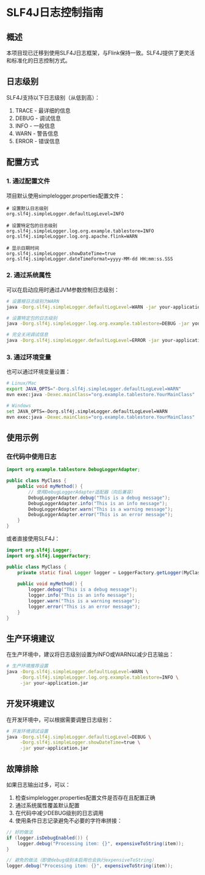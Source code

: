 # SLF4J日志控制指南

## 概述

本项目现已迁移到使用SLF4J日志框架，与Flink保持一致。SLF4J提供了更灵活和标准化的日志控制方式。

## 日志级别

SLF4J支持以下日志级别（从低到高）：
1. TRACE - 最详细的信息
2. DEBUG - 调试信息
3. INFO - 一般信息
4. WARN - 警告信息
5. ERROR - 错误信息

## 配置方式

### 1. 通过配置文件

项目默认使用simplelogger.properties配置文件：

```properties
# 设置默认日志级别
org.slf4j.simpleLogger.defaultLogLevel=INFO

# 设置特定包的日志级别
org.slf4j.simpleLogger.log.org.example.tablestore=INFO
org.slf4j.simpleLogger.log.org.apache.flink=WARN

# 显示日期时间
org.slf4j.simpleLogger.showDateTime=true
org.slf4j.simpleLogger.dateTimeFormat=yyyy-MM-dd HH:mm:ss.SSS
```

### 2. 通过系统属性

可以在启动应用时通过JVM参数控制日志级别：

```bash
# 设置根日志级别为WARN
java -Dorg.slf4j.simpleLogger.defaultLogLevel=WARN -jar your-application.jar

# 设置特定包的日志级别
java -Dorg.slf4j.simpleLogger.log.org.example.tablestore=DEBUG -jar your-application.jar

# 完全关闭调试信息
java -Dorg.slf4j.simpleLogger.defaultLogLevel=ERROR -jar your-application.jar
```

### 3. 通过环境变量

也可以通过环境变量设置：

```bash
# Linux/Mac
export JAVA_OPTS="-Dorg.slf4j.simpleLogger.defaultLogLevel=WARN"
mvn exec:java -Dexec.mainClass="org.example.tablestore.YourMainClass"

# Windows
set JAVA_OPTS=-Dorg.slf4j.simpleLogger.defaultLogLevel=WARN
mvn exec:java -Dexec.mainClass="org.example.tablestore.YourMainClass"
```

## 使用示例

### 在代码中使用日志

```java
import org.example.tablestore.DebugLoggerAdapter;

public class MyClass {
    public void myMethod() {
        // 使用DebugLoggerAdapter适配器（向后兼容）
        DebugLoggerAdapter.debug("This is a debug message");
        DebugLoggerAdapter.info("This is an info message");
        DebugLoggerAdapter.warn("This is a warning message");
        DebugLoggerAdapter.error("This is an error message");
    }
}
```

或者直接使用SLF4J：

```java
import org.slf4j.Logger;
import org.slf4j.LoggerFactory;

public class MyClass {
    private static final Logger logger = LoggerFactory.getLogger(MyClass.class);
    
    public void myMethod() {
        logger.debug("This is a debug message");
        logger.info("This is an info message");
        logger.warn("This is a warning message");
        logger.error("This is an error message");
    }
}
```

## 生产环境建议

在生产环境中，建议将日志级别设置为INFO或WARN以减少日志输出：

```bash
# 生产环境推荐设置
java -Dorg.slf4j.simpleLogger.defaultLogLevel=WARN \
     -Dorg.slf4j.simpleLogger.log.org.example.tablestore=INFO \
     -jar your-application.jar
```

## 开发环境建议

在开发环境中，可以根据需要调整日志级别：

```bash
# 开发环境调试设置
java -Dorg.slf4j.simpleLogger.defaultLogLevel=DEBUG \
     -Dorg.slf4j.simpleLogger.showDateTime=true \
     -jar your-application.jar
```

## 故障排除

如果日志输出过多，可以：

1. 检查simplelogger.properties配置文件是否存在且配置正确
2. 通过系统属性覆盖默认配置
3. 在代码中减少DEBUG级别的日志调用
4. 使用条件日志记录避免不必要的字符串拼接：

```java
// 好的做法
if (logger.isDebugEnabled()) {
    logger.debug("Processing item: {}", expensiveToString(item));
}

// 避免的做法（即使debug级别未启用也会执行expensiveToString）
logger.debug("Processing item: {}", expensiveToString(item));
```